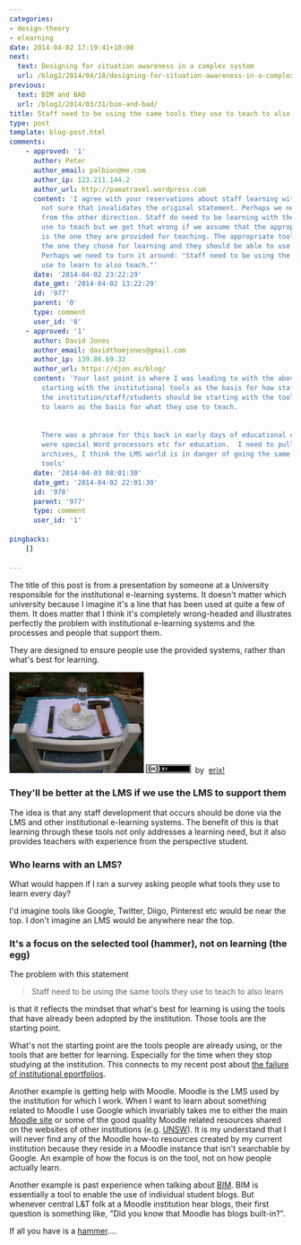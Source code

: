 ```yaml
---
categories:
- design-theory
- elearning
date: 2014-04-02 17:19:41+10:00
next:
  text: Designing for situation awareness in a complex system
  url: /blog2/2014/04/18/designing-for-situation-awareness-in-a-complex-system/
previous:
  text: BIM and BAD
  url: /blog2/2014/03/31/bim-and-bad/
title: Staff need to be using the same tools they use to teach to also learn
type: post
template: blog-post.html
comments:
    - approved: '1'
      author: Peter
      author_email: palbion@me.com
      author_ip: 123.211.144.2
      author_url: http://pamatravel.wordpress.com
      content: 'I agree with your reservations about staff learning with an LMS but I''m
        not sure that invalidates the original statement. Perhaps we need to look at it
        from the other direction. Staff do need to be learning with the same tools they
        use to teach but we get that wrong if we assume that the appropriate tool set
        is the one they are provided for teaching. The appropriate tool set is more likely
        the one they chose for learning and they should be able to use that for teaching.
        Perhaps we need to turn it around: "Staff need to be using the same tools they
        use to learn to also teach."'
      date: '2014-04-02 23:22:29'
      date_gmt: '2014-04-02 13:22:29'
      id: '977'
      parent: '0'
      type: comment
      user_id: '0'
    - approved: '1'
      author: David Jones
      author_email: davidthomjones@gmail.com
      author_ip: 139.86.69.32
      author_url: https://djon.es/blog/
      content: 'Your last point is where I was leading to with the above.  Rather than
        starting with the institutional tools as the basis for how staff should learn,
        the institution/staff/students should be starting with the tools that people use
        to learn as the basis for what they use to teach.
    
    
        There was a phrase for this back in early days of educational computing when there
        were special Word processors etc for education.  I need to pull that out of the
        archives, I think the LMS world is in danger of going the same way with learning
        tools'
      date: '2014-04-03 08:01:30'
      date_gmt: '2014-04-02 22:01:30'
      id: '978'
      parent: '977'
      type: comment
      user_id: '1'
    
pingbacks:
    []
    
---
```

The title of this post is from a presentation by someone at a University responsible for the institutional e-learning systems. It doesn't matter which university because I imagine it's a line that has been used at quite a few of them. It does matter that I think it's completely wrong-headed and illustrates perfectly the problem with institutional e-learning systems and the processes and people that support them.

They are designed to ensure people use the provided systems, rather than what's best for learning.

[![philosophy by erix!, on Flickr](images/5762736694_0a4f9d8b5b_m.jpg)](http://www.flickr.com/photos/erix/5762736694/) [![Creative Commons Attribution 2.0 Generic License](images/80x15.png "Creative Commons Attribution 2.0 Generic License")](http://creativecommons.org/licenses/by/2.0/)  by  [](http://www.flickr.com/people/erix/)[erix!](http://www.flickr.com/people/erix/) [](http://www.imagecodr.org/)

### They'll be better at the LMS if we use the LMS to support them

The idea is that any staff development that occurs should be done via the LMS and other institutional e-learning systems. The benefit of this is that learning through these tools not only addresses a learning need, but it also provides teachers with experience from the perspective student.

### Who learns with an LMS?

What would happen if I ran a survey asking people what tools they use to learn every day?

I'd imagine tools like Google, Twitter, Diigo, Pinterest etc would be near the top. I don't imagine an LMS would be anywhere near the top.

### It's a focus on the selected tool (hammer), not on learning (the egg)

The problem with this statement

> Staff need to be using the same tools they use to teach to also learn

is that it reflects the mindset that what's best for learning is using the tools that have already been adopted by the institution. Those tools are the starting point.

What's not the starting point are the tools people are already using, or the tools that are better for learning. Especially for the time when they stop studying at the institution. This connects to my recent post about [the failure of institutional eportfolios](/blog2/2014/02/27/a-story-about-the-failure-of-institutional-eportfolios/).

Another example is getting help with Moodle. Moodle is the LMS used by the institution for which I work. When I want to learn about something related to Moodle I use Google which invariably takes me to either the main [Moodle site](http://moodle.org/) or some of the good quality Moodle related resources shared on the websites of other institutions (e.g. [UNSW](http://teaching.unsw.edu.au/moodle-url)). It is my understand that I will never find any of the Moodle how-to resources created by my current institution because they reside in a Moodle instance that isn't searchable by Google. An example of how the focus is on the tool, not on how people actually learn.

Another example is past experience when talking about [BIM](/blog2/research/bam-blog-aggregation-management/). BIM is essentially a tool to enable the use of individual student blogs. But whenever central L&T folk at a Moodle institution hear blogs, their first question is something like, "Did you know that Moodle has blogs built-in?".

If all you have is a [hammer](http://en.wikipedia.org/wiki/Law_of_the_instrument)....